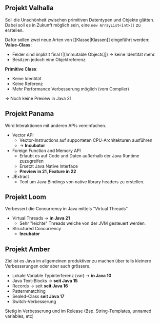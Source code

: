 
## Projekt Valhalla
Soll die Unschönheit zwischen primitiven Datentypen und Objekte glätten.
Dabei soll es in Zukunft möglich sein, eine `new ArrayList<int>()` zu erstellen.

Dafür sollen zwei neue Arten von [[Klasse|Klassen]] eingeführt werden:
**Value-Class**:
- Felder sind implizit final ([[Immutable Objects]]) -> keine Identität mehr.
- Besitzen jedoch eine Objektreferenz

**Primitive Class**:
- Keine Identität
- Keine Referenz
- Mehr Performance Verbesserung möglich (vom Compiler)

=> Noch keine Preview in Java 21.


## Projekt Panama
Wird Interaktionen mit anderen APIs vereinfachen.

- Vector API
	- Vector-Instructions auf supporteten CPU-Architekturen ausführen
	- -> **Incubator**
- Foreign Function and Memory API
	- Erlaubt es auf Code und Daten außerhalb der Java Runtime zuzugreifen
	- Ersetzt Java Native Interface
	- **Preview in 21, Feature in 22**
- JExtract
	- Tool um Java Bindings von native library headers zu erstellen.

## Projekt Loom
Verbessert die Concurrency in Java mittels "Virtual Threads"

- Virtual Threads -> **in Java 21**
	- Sehr "leichte" Threads welche von der JVM gesteuert werden.
- Structured Concurrency
	- **Incubator**


## Projekt Amber
Ziel ist es Java im allgemeinen produktiver zu machen über teils kleinere Verbesserungen oder aber auch grössere.

- Lokale Variable Typinterferenz (var) -> **in Java 10**
- Java Text-Blocks -> **seit Java 15**
- Records -> seit **seit Java 16**
- Patternmatching
- Sealed-Class **seit Java 17**
- Switch-Verbesserung

Stetig in Verbesserung und im Release (Bsp. String-Templates, unnamed variables, etc)